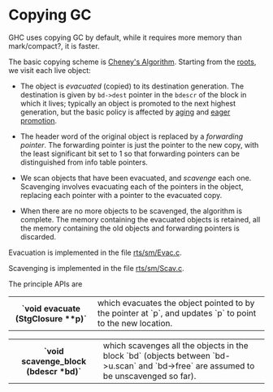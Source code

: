# Copying GC


GHC uses copying GC by default, while it requires more memory than mark/compact?, it is faster.


The basic copying scheme is [Cheney's Algorithm](http://en.wikipedia.org/wiki/Cheney%27s_algorithm).  Starting from the [roots](commentary/rts/storage/gc/roots), we visit each live object:

- The object is *evacuated* (copied) to its destination generation.   The destination is given by `bd->dest` pointer in the `bdescr` of the
  block in which it lives; typically an object is promoted to the next highest generation, but the basic policy is affected by  [aging](commentary/rts/storage/gc/aging) and [eager promotion](commentary/rts/storage/gc/eager-promotion).

- The header word of the original object is replaced by a *forwarding pointer*.  The forwarding pointer is just the pointer to the new copy, with the least significant bit set to 1 so that forwarding pointers can be distinguished from info table pointers.

- We scan objects that have been evacuated, and *scavenge* each one.  Scavenging involves evacuating each of the pointers
  in the object, replacing each pointer with a pointer to the evacuated copy.

- When there are no more objects to be scavenged, the algorithm is complete.  The memory containing the evacuated objects is retained, all the memory containing the old objects and forwarding pointers is discarded.


Evacuation is implemented in the file [rts/sm/Evac.c](/trac/ghc/browser/ghc/rts/sm/Evac.c).

Scavenging is implemented in the file [rts/sm/Scav.c](/trac/ghc/browser/ghc/rts/sm/Scav.c).


The principle APIs are

<table><tr><th>`void evacuate (StgClosure **p)`</th>
<td>
which evacuates the object pointed to by the pointer at `p`, and updates `p` to point to the new location.
</td></tr></table>

<table><tr><th>`void scavenge_block (bdescr *bd)`</th>
<td>
which scavenges all the objects in the block `bd` (objects between `bd->u.scan` and `bd->free` are assumed to
be unscavenged so far).
</td></tr></table>